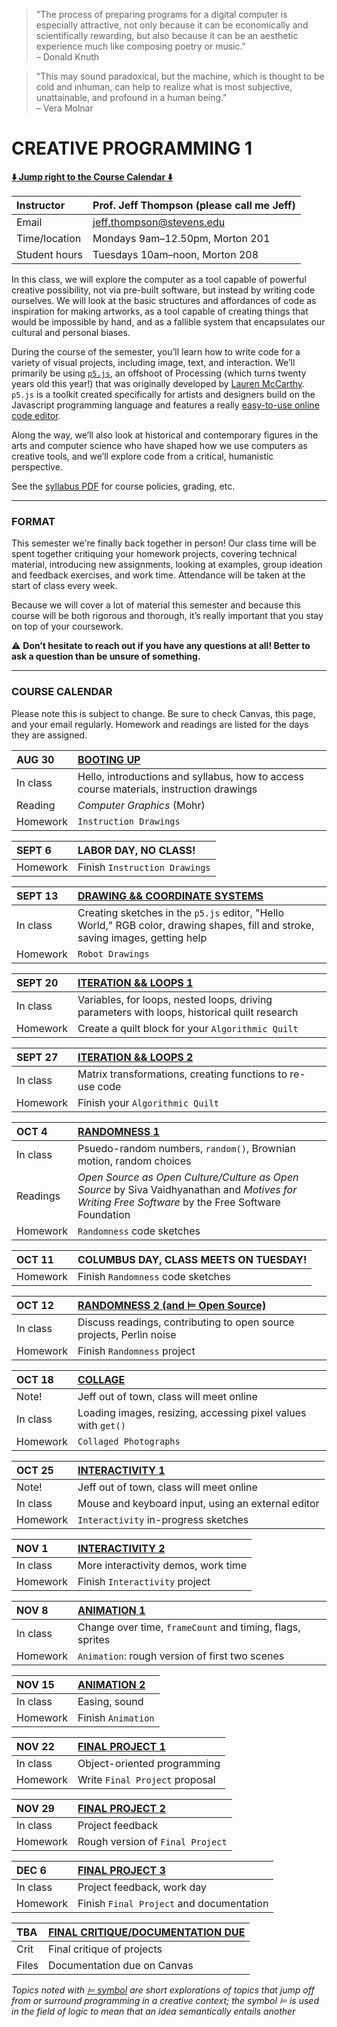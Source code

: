 > "The process of preparing programs for a digital computer is especially attractive, not only because it can be economically and scientifically rewarding, but also because it can be an aesthetic experience much like composing poetry or music."  
> – Donald Knuth

> "This may sound paradoxical, but the machine, which is thought to be cold and inhuman, can help to realize what is most subjective, unattainable, and profound in a human being."  
> – Vera Molnar


# CREATIVE PROGRAMMING 1

**[:arrow_down: Jump right to the Course Calendar :arrow_down:](https://github.com/jeffThompson/CreativeProgramming1#course-calendar)**  
 
| Instructor     | Prof. Jeff Thompson (please call me Jeff) |  
| :---           | :--- |  
| Email          | jeff.thompson@stevens.edu |  
| Time/location  | Mondays 9am–12.50pm, Morton 201 |  
| Student hours  | Tuesdays 10am–noon, Morton 208 |  

In this class, we will explore the computer as a tool capable of powerful creative possibility, not via pre-built software, but instead by writing code ourselves. We will look at the basic structures and affordances of code as inspiration for making artworks, as a tool capable of creating things that would be impossible by hand, and as a fallible system that encapsulates our cultural and personal biases.

During the course of the semester, you’ll learn how to write code for a variety of visual projects, including image, text, and interaction. We’ll primarily be using [`p5.js`](https://p5js.org), an offshoot of Processing (which turns twenty years old this year!) that was originally developed by [Lauren McCarthy](https://lauren-mccarthy.com). `p5.js` is a toolkit created specifically for artists and designers build on the Javascript programming language and features a really [easy-to-use online code editor](https://editor.p5js.org).

Along the way, we’ll also look at historical and contemporary figures in the arts and computer science who have shaped how we use computers as creative tools, and we’ll explore code from a critical, humanistic perspective.

See the [syllabus PDF](https://github.com/jeffThompson/CreativeProgramming1/blob/master/Syllabus.pdf) for course policies, grading, etc.

***

### FORMAT  
This semester we're finally back together in person! Our class time will be spent together critiquing your homework projects, covering technical material, introducing new assignments, looking at examples, group ideation and feedback exercises, and work time. Attendance will be taken at the start of class every week.

Because we will cover a lot of material this semester and because this course will be both rigorous and thorough, it’s really important that you stay on top of your coursework. 

:warning: **Don’t hesitate to reach out if you have any questions at all! Better to ask a question than be unsure of something.**  

***
 
### COURSE CALENDAR  
Please note this is subject to change. Be sure to check Canvas, this page, and your email regularly. Homework and readings are listed for the days they are assigned.

| AUG 30     | [BOOTING UP](https://github.com/jeffThompson/CreativeProgramming1/tree/master/Week00_BootingUp) |
| :---       | :--- |
| In class   | Hello, introductions and syllabus, how to access course materials, instruction drawings |
| Reading    | *Computer Graphics* (Mohr)|
| Homework   | `Instruction Drawings`|

| SEPT 6     | LABOR DAY, NO CLASS! |
| :---       | :--- |
| Homework   | Finish `Instruction Drawings`|  

| SEPT 13    | [DRAWING && COORDINATE SYSTEMS](https://github.com/jeffThompson/CreativeProgramming1/tree/master/Week01_DrawingBasics) |
| :---       | :--- |
| In class   | Creating sketches in the `p5.js` editor, "Hello World," RGB color, drawing shapes, fill and stroke, saving images, getting help |
| Homework   | `Robot Drawings` |

| SEPT 20    | [ITERATION && LOOPS 1](https://github.com/jeffThompson/CreativeProgramming1/tree/master/Week02_IterationAndLoops) |
| :---       | :--- |
| In class   | Variables, for loops, nested loops, driving parameters with loops, historical quilt research |
| Homework   | Create a quilt block for your `Algorithmic Quilt` |
 
| SEPT 27    | [ITERATION && LOOPS 2](https://github.com/jeffThompson/CreativeProgramming1/tree/master/Week02_IterationAndLoops) |
| :---       | :--- |
| In class   | Matrix transformations, creating functions to re-use code |
| Homework   | Finish your `Algorithmic Quilt` |

| OCT 4      | [RANDOMNESS 1](https://github.com/jeffThompson/CreativeProgramming1/tree/master/Week04_Randomness) |
| :---       | :--- |
| In class   | Psuedo-random numbers, `random()`, Brownian motion, random choices |
| Readings   | *Open Source as Open Culture/Culture as Open Source* by Siva Vaidhyanathan and *Motives for Writing Free Software* by the Free Software Foundation |
| Homework   | `Randomness` code sketches |

| OCT 11     | COLUMBUS DAY, CLASS MEETS ON TUESDAY! |
| :---       | :--- |
| Homework   | Finish `Randomness` code sketches |

| OCT 12     | [RANDOMNESS 2 (and ⊨ Open Source)](https://github.com/jeffThompson/CreativeProgramming1/tree/master/Week04_Randomness) |
| :---       | :--- |
| In class   | Discuss readings, contributing to open source projects, Perlin noise  |
| Homework   | Finish `Randomness` project |

| OCT 18     | [COLLAGE](https://github.com/jeffThompson/CreativeProgramming1/tree/master/Week06_Collage) |
| :---       | :--- |
| Note!      | Jeff out of town, class will meet online |  
| In class   | Loading images, resizing, accessing pixel values with `get()` |
| Homework   | `Collaged Photographs` |

| OCT 25     | [INTERACTIVITY 1](https://github.com/jeffThompson/CreativeProgramming1/tree/master/Week07_Interactivity) |
| :---       | :--- |
| Note!      | Jeff out of town, class will meet online |
| In class   | Mouse and keyboard input, using an external editor |  
| Homework   | `Interactivity` in-progress sketches |

| NOV 1      | [INTERACTIVITY 2](https://github.com/jeffThompson/CreativeProgramming1/tree/master/Week07_Interactivity) |
| :---       | :--- |
| In class   | More interactivity demos, work time |  
| Homework   | Finish `Interactivity` project |

| NOV 8      | [ANIMATION 1](https://github.com/jeffThompson/CreativeProgramming1/tree/master/Week09_Animation) |
| :---       | :--- |
| In class   | Change over time, `frameCount` and timing, flags, sprites |
| Homework   | `Animation`: rough version of first two scenes |

| NOV 15     | [ANIMATION 2](https://github.com/jeffThompson/CreativeProgramming1/tree/master/Week09_Animation) |
| :---       | :--- |
| In class   | Easing, sound |
| Homework   | Finish `Animation` |

| NOV 22     | [FINAL PROJECT 1](https://github.com/jeffThompson/CreativeProgramming1/tree/master/Week11_FinalProject) |
| :---       | :--- |
| In class   | Object-oriented programming |
| Homework   | Write `Final Project` proposal |

| NOV 29     | [FINAL PROJECT 2](https://github.com/jeffThompson/CreativeProgramming1/tree/master/Week11_FinalProject) |
| :---       | :--- |
| In class   | Project feedback |
| Homework   | Rough version of `Final Project` |

| DEC 6      | [FINAL PROJECT 3](https://github.com/jeffThompson/CreativeProgramming1/tree/master/Week11_FinalProject) |
| :---       | :--- |
| In class   | Project feedback, work day |
| Homework   | Finish `Final Project` and documentation |

| TBA        | [FINAL CRITIQUE/DOCUMENTATION DUE](https://github.com/jeffThompson/CreativeProgramming1/tree/master/Week11_FinalProject) |
| :---       | :--- |
| Crit       | Final critique of projects |
| Files      | Documentation due on Canvas |

*Topics noted with [⊨ symbol](https://en.wikipedia.org/wiki/Double_turnstile) are short explorations of topics that jump off from or surround programming in a creative context; the symbol ⊨ is used in the field of logic to mean that an idea semantically entails another*

